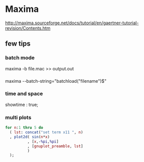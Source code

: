 # Maxima

http://maxima.sourceforge.net/docs/tutorial/en/gaertner-tutorial-revision/Contents.htm

## few tips
### batch mode
maxima -b file.mac >> output.out

###
maxima --batch-string="batchload(\"filename\")$"

### time and space
showtime : true;

### multi plots
```mac
for n:1 thru 5 do
  ( lst: concat("set term x11 ", n)
  , plot2d( sin(n*x)
          , [x,-%pi,%pi]
          , [gnuplot_preamble, lst]
          )
  );
```

